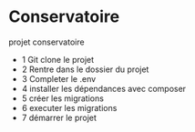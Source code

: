 # Conservatoire
projet conservatoire

- 1 Git clone le projet 
- 2 Rentre dans le dossier du projet
- 3 Completer le .env
- 4 installer les dépendances avec composer
- 5 créer les migrations
- 6 executer les migrations
- 7 démarrer le projet 
